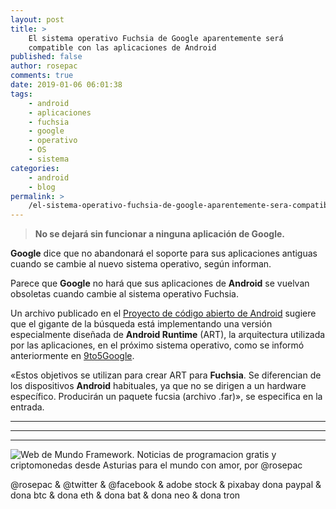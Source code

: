 ```yaml
---
layout: post
title: >
    El sistema operativo Fuchsia de Google aparentemente será
    compatible con las aplicaciones de Android
published: false
author: rosepac
comments: true
date: 2019-01-06 06:01:38
tags:
    - android
    - aplicaciones
    - fuchsia
    - google
    - operativo
    - OS
    - sistema
categories:
    - android
    - blog
permalink: >
    /el-sistema-operativo-fuchsia-de-google-aparentemente-sera-compatible-con-las-aplicaciones-de-android
---
```

> **No se dejará sin funcionar a ninguna aplicación de Google.** 

**Google** dice que no abandonará el soporte para sus aplicaciones antiguas cuando se cambie al nuevo sistema operativo, según informan.

Parece que **Google** no hará que sus aplicaciones de **Android** se vuelvan obsoletas cuando cambie al sistema operativo Fuchsia.

Un archivo publicado en el [Proyecto de código abierto de Android][1] sugiere que el gigante de la búsqueda está implementando una versión especialmente diseñada de **Android Runtime** (ART), la arquitectura utilizada por las aplicaciones, en el próximo sistema operativo, como se informó anteriormente en [9to5Google][2].

&#171;Estos objetivos se utilizan para crear ART para **Fuchsia**. Se diferencian de los dispositivos **Android** habituales, ya que no se dirigen a un hardware específico. Producirán un paquete fucsia (archivo .far)&#187;, se especifica en la entrada.

* * *


   


* * *


   


* * *


  


![Web de Mundo Framework. Noticias de programacion gratis y criptomonedas desde Asturias para el mundo con amor, por @rosepac][3]


  @rosepac & @twitter & @facebook & adobe stock & pixabay dona paypal & dona btc & dona eth & dona bat & dona neo & dona tron


 [1]: https://android-review.googlesource.com/c/device/google/fuchsia/+/859930
 [2]: https://9to5google.com/2019/01/02/android-runtime-app-support-fuchsia/
 [3]: https://image.ibb.co/iTckvT/mundo-framework-1350x167-steemit.png